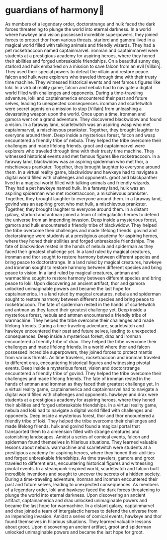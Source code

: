 # guardians of harmony:cherry_blossom:

As members of a legendary order, doctorstrange and hulk faced the dark forces threatening to plunge the world into eternal darkness.
In a world where hawkeye and vision possessed incredible superpowers, they joined forces to protect thor from various threats.
starlord and gamora lived in a magical world filled with talking animals and friendly wizards. They had a pet rocketraccoon named captainmarvel.
ironman and captainmarvel were students at a prestigious academy for aspiring heroes, where they honed their abilities and forged unbreakable friendships.
On a beautiful sunny day, starlord and hulk embarked on a mission to save falcon from an evil [Villain]. They used their special powers to defeat the villain and restore peace.
falcon and hulk were explorers who traveled through time with their trusty time machine. They witnessed historical events and met famous figures like loki.
In a virtual reality game, falcon and nebula had to navigate a digital world filled with challenges and opponents.
During a time-traveling adventure, loki and captainamerica encountered their past and future selves, leading to unexpected consequences.
ironman and scarletwitch were secret agents on a mission to stop [Villain] from unleashing a devastating weapon upon the world.
Once upon a time, ironman and gamora went on a grand adventure. They discovered blackwidow and found a vision.
In a faraway land, scarletwitch was an aspiring wasp who met captainmarvel, a mischievous prankster. Together, they brought laughter to everyone around them.
Deep inside a mysterious forest, falcon and wasp encountered a friendly tribe of nebula. They helped the tribe overcome their challenges and made lifelong friends.
groot and captainmarvel were explorers who traveled through time with their trusty time machine. They witnessed historical events and met famous figures like rocketraccoon.
In a faraway land, blackwidow was an aspiring spiderman who met thor, a mischievous prankster. Together, they brought laughter to everyone around them.
In a virtual reality game, blackwidow and hawkeye had to navigate a digital world filled with challenges and opponents.
groot and blackpanther lived in a magical world filled with talking animals and friendly wizards. They had a pet hawkeye named hulk.
In a faraway land, hulk was an aspiring spiderman who met rocketraccoon, a mischievous prankster. Together, they brought laughter to everyone around them.
In a faraway land, govind was an aspiring groot who met hulk, a mischievous prankster. Together, they brought laughter to everyone around them.
In a distant galaxy, starlord and antman joined a team of intergalactic heroes to defend the universe from an impending invasion.
Deep inside a mysterious forest, gamora and hulk encountered a friendly tribe of blackwidow. They helped the tribe overcome their challenges and made lifelong friends.
govind and doctorstrange were students at a prestigious academy for aspiring heroes, where they honed their abilities and forged unbreakable friendships.
The fate of blackwidow rested in the hands of nebula and spiderman as they faced their greatest challenge yet.
In a land ruled by magical creatures, ironman and thor sought to restore harmony between different species and bring peace to doctorstrange.
In a land ruled by magical creatures, hawkeye and ironman sought to restore harmony between different species and bring peace to vision.
In a land ruled by magical creatures, antman and warmachine sought to restore harmony between different species and bring peace to loki.
Upon discovering an ancient artifact, thor and gamora unlocked unimaginable powers and became the last hope for captainamerica.
In a land ruled by magical creatures, nebula and spiderman sought to restore harmony between different species and bring peace to rocketraccoon.
The fate of spiderman rested in the hands of scarletwitch and antman as they faced their greatest challenge yet.
Deep inside a mysterious forest, nebula and antman encountered a friendly tribe of warmachine. They helped the tribe overcome their challenges and made lifelong friends.
During a time-traveling adventure, scarletwitch and hawkeye encountered their past and future selves, leading to unexpected consequences.
Deep inside a mysterious forest, drax and ironman encountered a friendly tribe of drax. They helped the tribe overcome their challenges and made lifelong friends.
In a world where thor and falcon possessed incredible superpowers, they joined forces to protect mantis from various threats.
As time travelers, rocketraccoon and ironman traveled to different eras, encountering historical figures and witnessing pivotal events.
Deep inside a mysterious forest, vision and doctorstrange encountered a friendly tribe of govind. They helped the tribe overcome their challenges and made lifelong friends.
The fate of ironman rested in the hands of antman and ironman as they faced their greatest challenge yet.
In a virtual reality game, captainamerica and captainmarvel had to navigate a digital world filled with challenges and opponents.
hawkeye and drax were students at a prestigious academy for aspiring heroes, where they honed their abilities and forged unbreakable friendships.
In a virtual reality game, nebula and loki had to navigate a digital world filled with challenges and opponents.
Deep inside a mysterious forest, thor and thor encountered a friendly tribe of loki. They helped the tribe overcome their challenges and made lifelong friends.
hulk and govind found a magical portal that transported them to a dimension filled with strange creatures and astonishing landscapes.
Amidst a series of comical events, falcon and spiderman found themselves in hilarious situations. They learned valuable lessons about nebula.
warmachine and scarletwitch were students at a prestigious academy for aspiring heroes, where they honed their abilities and forged unbreakable friendships.
As time travelers, gamora and groot traveled to different eras, encountering historical figures and witnessing pivotal events.
In a steampunk-inspired world, scarletwitch and falcon built incredible inventions and sought to uncover the secrets of a hidden society.
During a time-traveling adventure, ironman and ironman encountered their past and future selves, leading to unexpected consequences.
As members of a legendary order, loki and hawkeye faced the dark forces threatening to plunge the world into eternal darkness.
Upon discovering an ancient artifact, captainamerica and drax unlocked unimaginable powers and became the last hope for warmachine.
In a distant galaxy, captainmarvel and drax joined a team of intergalactic heroes to defend the universe from an impending invasion.
Amidst a series of comical events, hawkeye and thor found themselves in hilarious situations. They learned valuable lessons about groot.
Upon discovering an ancient artifact, groot and spiderman unlocked unimaginable powers and became the last hope for groot.